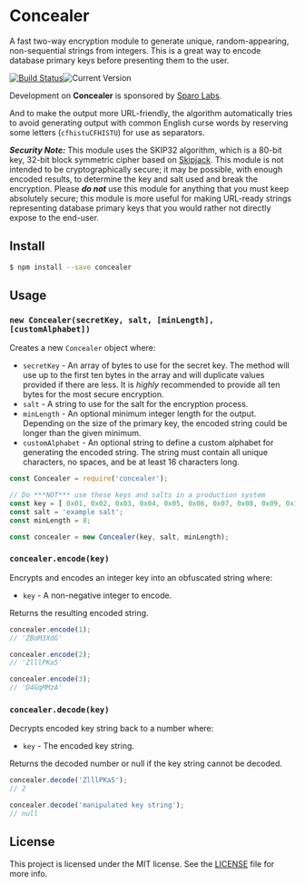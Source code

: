 # Concealer

A fast two-way encryption module to generate unique, random-appearing, non-sequential strings from integers. This is a great way to encode database primary keys before presenting them to the user.

[![Build Status](https://travis-ci.org/zefferus/concealer.svg?branch=master)](https://travis-ci.org/zefferus/concealer)![Current Version](https://img.shields.io/npm/v/concealer.svg)

Development on **Concealer** is sponsored by [Sparo Labs](http://www.sparolabs.com/).

And to make the output more URL-friendly, the algorithm automatically tries to avoid generating output with common English curse words by reserving some letters (`cfhistuCFHISTU`) for use as separators.

***Security Note:*** This module uses the SKIP32 algorithm, which is a 80-bit key, 32-bit block symmetric cipher based on [Skipjack](https://en.wikipedia.org/wiki/Skipjack_%28cipher%29). This module is not intended to be cryptographically secure; it may be possible, with enough encoded results, to determine the key and salt used and break the encryption. Please ***do not*** use this module for anything that you must keep absolutely secure; this module is more useful for making URL-ready strings representing database primary keys that you would rather not directly expose to the end-user.


## Install

```bash
$ npm install --save concealer
```


## Usage

### `new Concealer(secretKey, salt, [minLength], [customAlphabet])`

Creates a new `Concealer` object where:

- `secretKey` - An array of bytes to use for the secret key. The method will use up to the first ten bytes in the array and will duplicate values provided if there are less. It is *highly* recommended to provide all ten bytes for the most secure encryption.
- `salt` - A string to use for the salt for the encryption process.
- `minLength` - An optional minimum integer length for the output. Depending on the size of the primary key, the encoded string could be longer than the given minimum.
- `customAlphabet` - An optional string to define a custom alphabet for generating the encoded string. The string must contain all unique characters, no spaces, and be at least 16 characters long.

```javascript
const Concealer = require('concealer');

// Do ***NOT*** use these keys and salts in a production system
const key = [ 0x01, 0x02, 0x03, 0x04, 0x05, 0x06, 0x07, 0x08, 0x09, 0x10 ];
const salt = 'example salt';
const minLength = 8;

const concealer = new Concealer(key, salt, minLength);
```


### `concealer.encode(key)`

Encrypts and encodes an integer key into an obfuscated string where:

- `key` - A non-negative integer to encode.

Returns the resulting encoded string.

```javascript
concealer.encode(1);
// 'ZBoM3XdG'

concealer.encode(2);
// 'ZlllPKa5'

concealer.encode(3);
// 'D4GqMMzA'
```


### `concealer.decode(key)`

Decrypts encoded key string back to a number where:

- `key` - The encoded key string.

Returns the decoded number or null if the key string cannot be decoded.

```javascript
concealer.decode('ZlllPKa5');
// 2

concealer.decode('manipulated key string');
// null
```


## License

This project is licensed under the MIT license. See the [LICENSE](LICENSE) file for more info.
